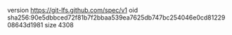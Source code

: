 version https://git-lfs.github.com/spec/v1
oid sha256:90e5dbbced72f81b7f2bbaa539ea7625db747bc254046e0cd8122908643d1981
size 4308
